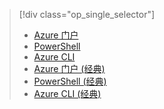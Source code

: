 > [!div class="op_single_selector"]
>- [Azure 门户](../articles/virtual-network/virtual-networks-static-private-ip-arm-pportal.md)
>- [PowerShell](../articles/virtual-network/virtual-networks-static-private-ip-arm-ps.md)
>- [Azure CLI](../articles/virtual-network/virtual-networks-static-private-ip-arm-cli.md)
>- [Azure 门户 (经典)](../articles/virtual-network/virtual-networks-static-private-ip-classic-pportal.md)
>- [PowerShell (经典)](../articles/virtual-network/virtual-networks-static-private-ip-classic-ps.md)
>- [Azure CLI (经典)](../articles/virtual-network/virtual-networks-static-private-ip-classic-cli.md)